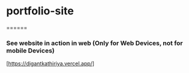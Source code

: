 # portfolio-site
======

### See website in action in web (Only for Web Devices, not for mobile Devices)

[https://digantkathiriya.vercel.app/]
